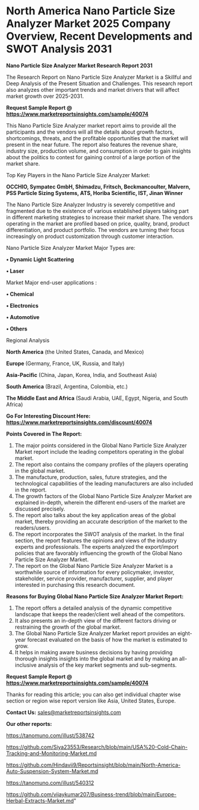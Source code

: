 # North America Nano Particle Size Analyzer Market 2025 Company Overview, Recent Developments and SWOT Analysis 2031

<strong>Nano Particle Size Analyzer Market Research Report 2031</strong>

The Research Report on Nano Particle Size Analyzer Market is a Skillful and Deep Analysis of the Present Situation and Challenges. This research report also analyzes other important trends and market drivers that will affect market growth over 2025-2031.

<strong>Request Sample Report @ <a href=https://www.marketreportsinsights.com/sample/40074>https://www.marketreportsinsights.com/sample/40074</a></strong>

This Nano Particle Size Analyzer market report aims to provide all the participants and the vendors will all the details about growth factors, shortcomings, threats, and the profitable opportunities that the market will present in the near future. The report also features the revenue share, industry size, production volume, and consumption in order to gain insights about the politics to contest for gaining control of a large portion of the market share.

Top Key Players in the Nano Particle Size Analyzer Market:

<strong>OCCHIO, Sympatec GmbH, Shimadzu, Fritsch, Beckmancoulter, Malvern, PSS Particle Sizing Systems, ATS, Horiba Scientific, IST, Jinan Winner</strong>

The Nano Particle Size Analyzer Industry is severely competitive and fragmented due to the existence of various established players taking part in different marketing strategies to increase their market share. The vendors operating in the market are profiled based on price, quality, brand, product differentiation, and product portfolio. The vendors are turning their focus increasingly on product customization through customer interaction.

Nano Particle Size Analyzer Market Major Types are:

<strong>•  Dynamic Light Scattering

•  Laser</strong>

Market Major end-user applications :

<strong>•  Chemical

•  Electronics

•  Automotive

•  Others</strong>

Regional Analysis

</u><strong><b>North America</b></strong> (the United States, Canada, and Mexico)

<strong><b>Europe </b></strong>(Germany, France, UK, Russia, and Italy)

<strong><b>Asia-Pacific</b></strong> (China, Japan, Korea, India, and Southeast Asia)

<strong><b>South America</b></strong> (Brazil, Argentina, Colombia, etc.)

<strong><b>The Middle East and Africa</b></strong> (Saudi Arabia, UAE, Egypt, Nigeria, and South Africa)

<strong>Go For Interesting Discount Here: <a href=https://www.marketreportsinsights.com/discount/40074>https://www.marketreportsinsights.com/discount/40074</a></strong>

<strong>Points Covered in The Report:</strong>
<ol>
  <li>The major points considered in the Global Nano Particle Size Analyzer Market report include the leading competitors operating in the global market.</li>
  <li>The report also contains the company profiles of the players operating in the global market.</li>
  <li>The manufacture, production, sales, future strategies, and the technological capabilities of the leading manufacturers are also included in the report.</li>
  <li>The growth factors of the Global Nano Particle Size Analyzer Market are explained in-depth, wherein the different end-users of the market are discussed precisely.</li>
  <li>The report also talks about the key application areas of the global market, thereby providing an accurate description of the market to the readers/users.</li>
  <li>The report incorporates the SWOT analysis of the market. In the final section, the report features the opinions and views of the industry experts and professionals. The experts analyzed the export/import policies that are favorably influencing the growth of the Global Nano Particle Size Analyzer Market.</li>
  <li>The report on the Global Nano Particle Size Analyzer Market is a worthwhile source of information for every policymaker, investor, stakeholder, service provider, manufacturer, supplier, and player interested in purchasing this research document.</li>
</ol>
<strong>Reasons for Buying Global Nano Particle Size Analyzer Market Report:</strong>

<ol>
  <li>The report offers a detailed analysis of the dynamic competitive landscape that keeps the reader/client well ahead of the competitors.</li>
  <li>It also presents an in-depth view of the different factors driving or restraining the growth of the global market.</li>
  <li>The Global Nano Particle Size Analyzer Market report provides an eight-year forecast evaluated on the basis of how the market is estimated to grow.</li>
  <li>It helps in making aware business decisions by having providing thorough insights insights into the global market and by making an all-inclusive analysis of the key market segments and sub-segments.</li>
</ol>
<strong>Request Sample Report @ <a href=https://www.marketreportsinsights.com/sample/40074>https://www.marketreportsinsights.com/sample/40074</a></strong>


Thanks for reading this article; you can also get individual chapter wise section or region wise report version like Asia, United States, Europe.

<strong>Contact Us:</strong>
sales@marketreportsinsights.com

<strong>Our other reports:</strong>

<a href=https://tanomuno.com/illust/538742>https://tanomuno.com/illust/538742</a>

<a href=https://github.com/Siya23553/Research/blob/main/USA%20-Cold-Chain-Tracking-and-Monitoring-Market.md>https://github.com/Siya23553/Research/blob/main/USA%20-Cold-Chain-Tracking-and-Monitoring-Market.md</a>

<a href=https://github.com/Hindavii9/Reportsinsight/blob/main/North-America-Auto-Suspension-System-Market.md>https://github.com/Hindavii9/Reportsinsight/blob/main/North-America-Auto-Suspension-System-Market.md</a>

<a href=https://tanomuno.com/illust/540312>https://tanomuno.com/illust/540312</a>

<a href=https://github.com/vijaykumar207/Business-trend/blob/main/Europe-Herbal-Extracts-Market.md>https://github.com/vijaykumar207/Business-trend/blob/main/Europe-Herbal-Extracts-Market.md</a>"
